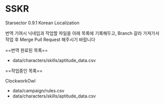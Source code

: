 # SSKR
Starsector 0.9.1 Korean Localization

번역 기여시 닉네임과 작업할 파일을 아래 목록에 기록해두고, Branch 갈라 가져가서 작업 후 Merge Pull Request 해주시기 바랍니다

==번역 완료된 목록==
* data/characters/skills/aptitude_data.csv

==작업중인 목록==

ClockworkOwl
* data/campaign/rules.csv
* data/characters/skills/aptitude_data.csv
